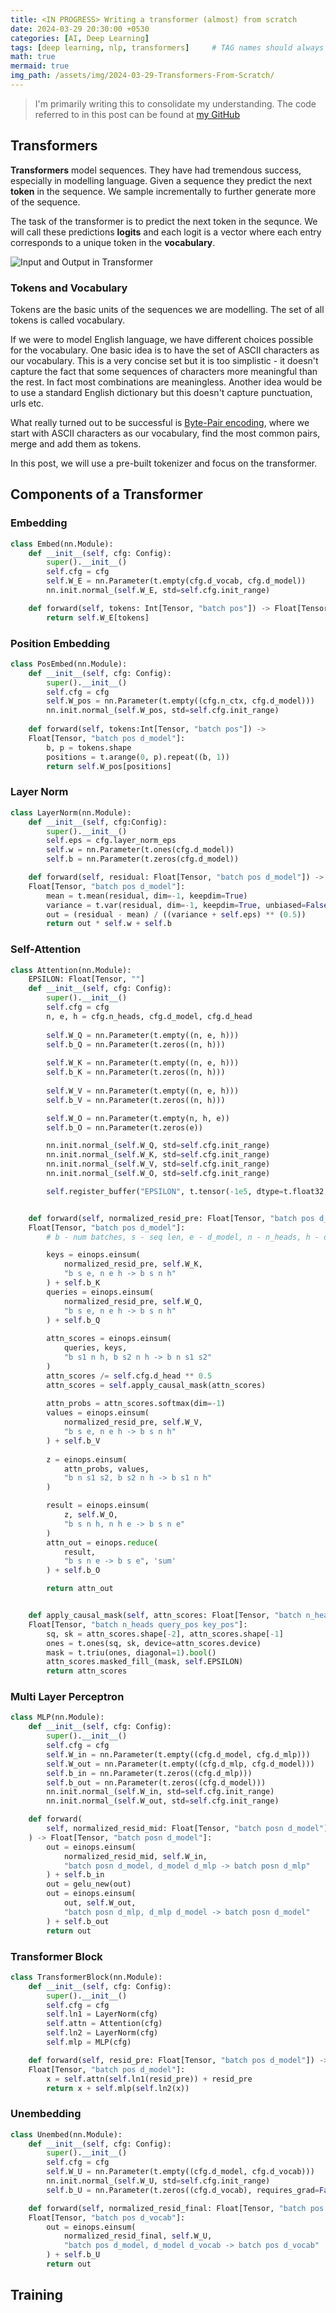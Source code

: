 ```yaml
---
title: <IN PROGRESS> Writing a transformer (almost) from scratch
date: 2024-03-29 20:30:00 +0530
categories: [AI, Deep Learning]
tags: [deep learning, nlp, transformers]     # TAG names should always be lowercase
math: true
mermaid: true
img_path: /assets/img/2024-03-29-Transformers-From-Scratch/
---
```

> I'm primarily writing this to consolidate my understanding. The code referred to in this post can be found at [my GitHub](https://github.com/SasankYadati/mech-interp/tree/main/transformer)

## Transformers
<b>Transformers</b> model sequences. They have had tremendous success, especially in modelling language. Given a sequence they predict the next <b>token</b> in the sequence. We sample incrementally to further generate more of the sequence.

The task of the transformer is to predict the next token in the sequnce. We will call these predictions <b>logits</b> and each logit is a vector where each entry corresponds to a unique token in the <b>vocabulary</b>.


![Input and Output in Transformer](tf-01.jpg)

### Tokens and Vocabulary
Tokens are the basic units of the sequences we are modelling. The set of all tokens is called vocabulary. 

If we were to model English language, we have different choices possible for the vocabulary. One basic idea is to have the set of ASCII characters as our vocabulary. This is a very concise set but it is too simplistic - it doesn't capture the fact that some sequences of characters more meaningful than the rest. In fact most combinations are meaningless. Another idea would be to use a standard English dictionary but this doesn't capture punctuation, urls etc.

What really turned out to be successful is [Byte-Pair encoding](https://www.youtube.com/watch?v=zduSFxRajkE), where we start with ASCII characters as our vocabulary, find the most common pairs, merge and add them as tokens.

In this post, we will use a pre-built tokenizer and focus on the transformer.


## Components of a Transformer

### Embedding

```python
class Embed(nn.Module):
    def __init__(self, cfg: Config):
        super().__init__()
        self.cfg = cfg
        self.W_E = nn.Parameter(t.empty(cfg.d_vocab, cfg.d_model))
        nn.init.normal_(self.W_E, std=self.cfg.init_range)

    def forward(self, tokens: Int[Tensor, "batch pos"]) -> Float[Tensor, "batch pos d_model"]:
        return self.W_E[tokens]
```

### Position Embedding

```python
class PosEmbed(nn.Module):
    def __init__(self, cfg: Config):
        super().__init__()
        self.cfg = cfg
        self.W_pos = nn.Parameter(t.empty((cfg.n_ctx, cfg.d_model)))
        nn.init.normal_(self.W_pos, std=self.cfg.init_range)
    
    def forward(self, tokens:Int[Tensor, "batch pos"]) -> 
    Float[Tensor, "batch pos d_model"]:
        b, p = tokens.shape
        positions = t.arange(0, p).repeat((b, 1))
        return self.W_pos[positions]
```

### Layer Norm
```python
class LayerNorm(nn.Module):
    def __init__(self, cfg:Config):
        super().__init__()
        self.eps = cfg.layer_norm_eps
        self.w = nn.Parameter(t.ones(cfg.d_model))
        self.b = nn.Parameter(t.zeros(cfg.d_model))

    def forward(self, residual: Float[Tensor, "batch pos d_model"]) -> 
    Float[Tensor, "batch pos d_model"]:
        mean = t.mean(residual, dim=-1, keepdim=True)
        variance = t.var(residual, dim=-1, keepdim=True, unbiased=False)
        out = (residual - mean) / ((variance + self.eps) ** (0.5))
        return out * self.w + self.b
```

### Self-Attention

```python
class Attention(nn.Module):
    EPSILON: Float[Tensor, ""]
    def __init__(self, cfg: Config):
        super().__init__()
        self.cfg = cfg
        n, e, h = cfg.n_heads, cfg.d_model, cfg.d_head
        
        self.W_Q = nn.Parameter(t.empty((n, e, h)))
        self.b_Q = nn.Parameter(t.zeros((n, h)))
        
        self.W_K = nn.Parameter(t.empty((n, e, h)))
        self.b_K = nn.Parameter(t.zeros((n, h)))
        
        self.W_V = nn.Parameter(t.empty((n, e, h)))
        self.b_V = nn.Parameter(t.zeros((n, h)))

        self.W_O = nn.Parameter(t.empty(n, h, e))
        self.b_O = nn.Parameter(t.zeros(e))

        nn.init.normal_(self.W_Q, std=self.cfg.init_range)
        nn.init.normal_(self.W_K, std=self.cfg.init_range)
        nn.init.normal_(self.W_V, std=self.cfg.init_range)
        nn.init.normal_(self.W_O, std=self.cfg.init_range)

        self.register_buffer("EPSILON", t.tensor(-1e5, dtype=t.float32, device=device))


    def forward(self, normalized_resid_pre: Float[Tensor, "batch pos d_model"]) -> 
    Float[Tensor, "batch pos d_model"]:
        # b - num batches, s - seq len, e - d_model, n - n_heads, h - d_heads

        keys = einops.einsum(
            normalized_resid_pre, self.W_K, 
            "b s e, n e h -> b s n h"
        ) + self.b_K
        queries = einops.einsum(
            normalized_resid_pre, self.W_Q, 
            "b s e, n e h -> b s n h"
        ) + self.b_Q
        
        attn_scores = einops.einsum(
            queries, keys, 
            "b s1 n h, b s2 n h -> b n s1 s2"
        )
        attn_scores /= self.cfg.d_head ** 0.5
        attn_scores = self.apply_causal_mask(attn_scores)
        
        attn_probs = attn_scores.softmax(dim=-1)
        values = einops.einsum(
            normalized_resid_pre, self.W_V, 
            "b s e, n e h -> b s n h"
        ) + self.b_V
        
        z = einops.einsum(
            attn_probs, values, 
            "b n s1 s2, b s2 n h -> b s1 n h"
        )

        result = einops.einsum(
            z, self.W_O, 
            "b s n h, n h e -> b s n e"
        ) 
        attn_out = einops.reduce(
            result, 
            "b s n e -> b s e", 'sum'
        ) + self.b_O

        return attn_out


    def apply_causal_mask(self, attn_scores: Float[Tensor, "batch n_heads query_pos key_pos"]) -> 
    Float[Tensor, "batch n_heads query_pos key_pos"]:
        sq, sk = attn_scores.shape[-2], attn_scores.shape[-1]
        ones = t.ones(sq, sk, device=attn_scores.device)
        mask = t.triu(ones, diagonal=1).bool() 
        attn_scores.masked_fill_(mask, self.EPSILON)
        return attn_scores
```

### Multi Layer Perceptron

```python
class MLP(nn.Module):
    def __init__(self, cfg: Config):
        super().__init__()
        self.cfg = cfg
        self.W_in = nn.Parameter(t.empty((cfg.d_model, cfg.d_mlp)))
        self.W_out = nn.Parameter(t.empty((cfg.d_mlp, cfg.d_model)))
        self.b_in = nn.Parameter(t.zeros((cfg.d_mlp)))
        self.b_out = nn.Parameter(t.zeros((cfg.d_model)))
        nn.init.normal_(self.W_in, std=self.cfg.init_range)
        nn.init.normal_(self.W_out, std=self.cfg.init_range)

    def forward(
        self, normalized_resid_mid: Float[Tensor, "batch posn d_model"]
    ) -> Float[Tensor, "batch posn d_model"]:
        out = einops.einsum(
            normalized_resid_mid, self.W_in, 
            "batch posn d_model, d_model d_mlp -> batch posn d_mlp"
        ) + self.b_in
        out = gelu_new(out)
        out = einops.einsum(
            out, self.W_out,
            "batch posn d_mlp, d_mlp d_model -> batch posn d_model"
        ) + self.b_out
        return out
```

### Transformer Block

```python
class TransformerBlock(nn.Module):
    def __init__(self, cfg: Config):
        super().__init__()
        self.cfg = cfg
        self.ln1 = LayerNorm(cfg)
        self.attn = Attention(cfg)
        self.ln2 = LayerNorm(cfg)
        self.mlp = MLP(cfg)

    def forward(self, resid_pre: Float[Tensor, "batch pos d_model"]) -> 
    Float[Tensor, "batch pos d_model"]:
        x = self.attn(self.ln1(resid_pre)) + resid_pre
        return x + self.mlp(self.ln2(x))
```

### Unembedding

```python
class Unembed(nn.Module):
    def __init__(self, cfg: Config):
        super().__init__()
        self.cfg = cfg
        self.W_U = nn.Parameter(t.empty((cfg.d_model, cfg.d_vocab)))
        nn.init.normal_(self.W_U, std=self.cfg.init_range)
        self.b_U = nn.Parameter(t.zeros((cfg.d_vocab), requires_grad=False))

    def forward(self, normalized_resid_final: Float[Tensor, "batch pos d_model"]) -> 
    Float[Tensor, "batch pos d_vocab"]:
        out = einops.einsum(
            normalized_resid_final, self.W_U, 
            "batch pos d_model, d_model d_vocab -> batch pos d_vocab"
        ) + self.b_U
        return out
```

## Training
